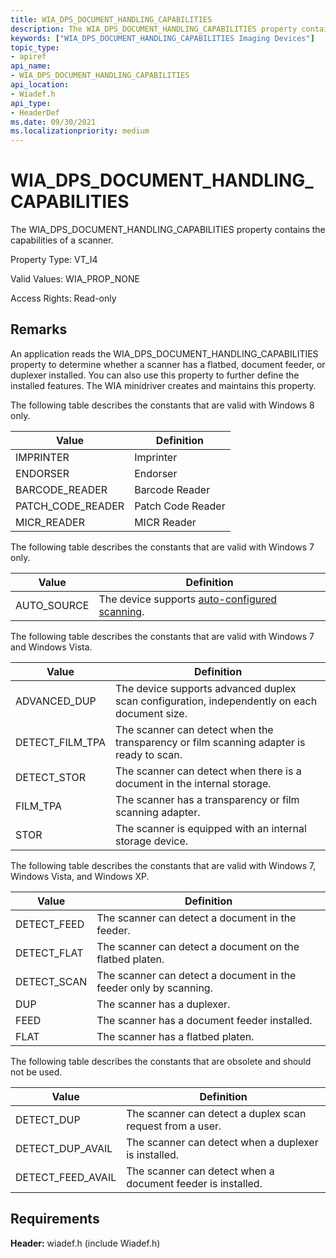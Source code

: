 ```yaml
---
title: WIA_DPS_DOCUMENT_HANDLING_CAPABILITIES
description: The WIA_DPS_DOCUMENT_HANDLING_CAPABILITIES property contains the capabilities of a scanner.
keywords: ["WIA_DPS_DOCUMENT_HANDLING_CAPABILITIES Imaging Devices"]
topic_type:
- apiref
api_name:
- WIA_DPS_DOCUMENT_HANDLING_CAPABILITIES
api_location:
- Wiadef.h
api_type:
- HeaderDef
ms.date: 09/30/2021
ms.localizationpriority: medium
---
```


# WIA_DPS_DOCUMENT_HANDLING_CAPABILITIES

The WIA_DPS_DOCUMENT_HANDLING_CAPABILITIES property contains the capabilities of a scanner.

Property Type: VT_I4

Valid Values: WIA_PROP_NONE

Access Rights: Read-only

## Remarks

An application reads the WIA_DPS_DOCUMENT_HANDLING_CAPABILITIES property to determine whether a scanner has a flatbed, document feeder, or duplexer installed. You can also use this property to further define the installed features. The WIA minidriver creates and maintains this property.

The following table describes the constants that are valid with Windows 8 only.

| Value | Definition |
|--|--|
| IMPRINTER | Imprinter |
| ENDORSER | Endorser |
| BARCODE_READER | Barcode Reader |
| PATCH_CODE_READER | Patch Code Reader |
| MICR_READER | MICR Reader |

The following table describes the constants that are valid with Windows 7 only.

| Value | Definition |
|--|--|
| AUTO_SOURCE | The device supports [auto-configured scanning](auto-configured-scanning.md). |

The following table describes the constants that are valid with Windows 7 and Windows Vista.

| Value | Definition |
|--|--|
| ADVANCED_DUP | The device supports advanced duplex scan configuration, independently on each document size. |
| DETECT_FILM_TPA | The scanner can detect when the transparency or film scanning adapter is ready to scan. |
| DETECT_STOR | The scanner can detect when there is a document in the internal storage. |
| FILM_TPA | The scanner has a transparency or film scanning adapter. |
| STOR | The scanner is equipped with an internal storage device. |

The following table describes the constants that are valid with Windows 7, Windows Vista, and Windows XP.

| Value | Definition |
|--|--|
| DETECT_FEED | The scanner can detect a document in the feeder. |
| DETECT_FLAT | The scanner can detect a document on the flatbed platen. |
| DETECT_SCAN | The scanner can detect a document in the feeder only by scanning. |
| DUP | The scanner has a duplexer. |
| FEED | The scanner has a document feeder installed. |
| FLAT | The scanner has a flatbed platen. |

The following table describes the constants that are obsolete and should not be used.

| Value | Definition |
|--|--|
| DETECT_DUP | The scanner can detect a duplex scan request from a user. |
| DETECT_DUP_AVAIL | The scanner can detect when a duplexer is installed. |
| DETECT_FEED_AVAIL | The scanner can detect when a document feeder is installed. |

## Requirements

**Header:** wiadef.h (include Wiadef.h)
